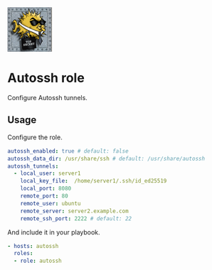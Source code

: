 <img src="/logos/ssh.png" alt="ssh logo" width="100" height="100">

# Autossh role

Configure Autossh tunnels.

## Usage

Configure the role.

```yml
autossh_enabled: true # default: false
autossh_data_dir: /usr/share/ssh # default: /usr/share/autossh
autossh_tunnels:
  - local_user: server1
    local_key_file:  /home/server1/.ssh/id_ed25519
    local_port: 8080
    remote_port: 80
    remote_user: ubuntu
    remote_server: server2.example.com
    remote_ssh_port: 2222 # default: 22
```

And include it in your playbook.

```yml
- hosts: autossh
  roles:
  - role: autossh
```
